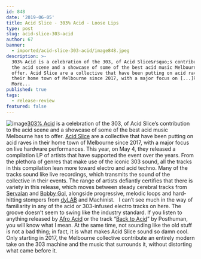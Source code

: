 ```yaml
---
id: 848
date: '2019-06-05'
title: Acid Slice - 303% Acid - Loose Lips
type: post
slug: acid-slice-303-acid
author: 67
banner:
  - imported/acid-slice-303-acid/image848.jpeg
description: >-
  303% Acid is a celebration of the 303, of Acid Slice&rsquo;s contribution to
  the acid scene and a showcase of some of the best acid music Melbourne has to
  offer. Acid Slice are a collective that have been putting on acid raves in
  their home town of Melbourne since 2017, with a major focus on [...]Read
  More...
published: true
tags:
  - release-review
featured: false
---
```

![image](../imported/acid-slice-303-acid/image848.jpeg)[](https://slicerecords.bandcamp.com/album/acid-slice-303-acid-music)[303% Acid](https://slicerecords.bandcamp.com/album/acid-slice-303-acid-music) is a celebration of the 303, of Acid Slice’s contribution to the acid scene and a showcase of some of the best acid music Melbourne has to offer. [Acid Slice](https://www.facebook.com/events/loop-project-space.../acid-slice/143817856316006/) are a collective that have been putting on acid raves in their home town of Melbourne since 2017, with a major focus on live hardware performances. This year, on May 4, they released a compilation LP of artists that have supported the event over the years. From the plethora of genres that make use of the iconic 303 sound, all the tracks in this compilation lean more toward electro and acid techno. Many of the tracks sound like live recordings, which transmits the sound of the collective in their events. The range of artists defiantly certifies that there is variety in this release, which moves between steady cerebral tracks from [Servalan](https://soundcloud.com/serva-lan) and [Bobby Gol](https://slicerecords.bandcamp.com/track/bobby-gol), alongside progressive, melodic loops and hard-hitting stompers from [dyLAB](https://dylab.bandcamp.com) and Machinist.   I can’t see much in the way of familiarity in any of the acid or 303-infused electro tracks on here. The groove doesn’t seem to swing like the industry standard. If you listen to anything released by [Afro Acid](https://afroacid.com) or the track “[Back to Acid](https://www.youtube.com/watch?v=EVUQe62RZRg)” by Posthuman, you will know what I mean. At the same time, not sounding like the old stuff is not a bad thing; in fact, it is what makes Acid Slice sound so damn cool. Only starting in 2017, the Melbourne collective contribute an entirely modern take on the 303 machine and the music that surrounds it, without distorting what came before it.